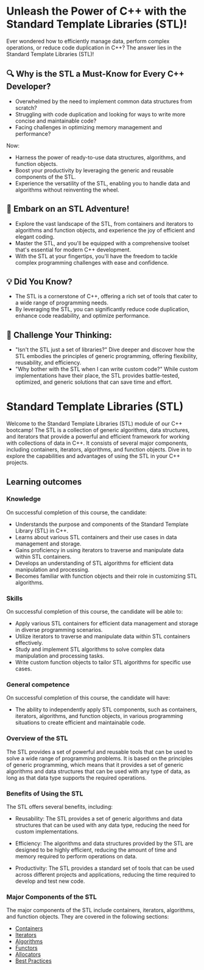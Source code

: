 
# **Unleash the Power of C++ with the Standard Template Libraries (STL)!**

Ever wondered how to efficiently manage data, perform complex operations, or reduce code duplication in C++? The answer lies in the Standard Template Libraries (STL)!

## 🔍 **Why is the STL a Must-Know for Every C++ Developer?**
  - Overwhelmed by the need to implement common data structures from scratch?
  - Struggling with code duplication and looking for ways to write more concise and maintainable code?
  - Facing challenges in optimizing memory management and performance?

Now:
  - Harness the power of ready-to-use data structures, algorithms, and function objects.
  - Boost your productivity by leveraging the generic and reusable components of the STL.
  - Experience the versatility of the STL, enabling you to handle data and algorithms without reinventing the wheel.

## 🌟 **Embark on an STL Adventure!**
- Explore the vast landscape of the STL, from containers and iterators to algorithms and function objects, and experience the joy of efficient and elegant coding.
- Master the STL, and you'll be equipped with a comprehensive toolset that's essential for modern C++ development.
- With the STL at your fingertips, you'll have the freedom to tackle complex programming challenges with ease and confidence.

## 💡 **Did You Know?**
- The STL is a cornerstone of C++, offering a rich set of tools that cater to a wide range of programming needs.
- By leveraging the STL, you can significantly reduce code duplication, enhance code readability, and optimize performance.

## 🤔 **Challenge Your Thinking**:
- "Isn't the STL just a set of libraries?" Dive deeper and discover how the STL embodies the principles of generic programming, offering flexibility, reusability, and efficiency.
- "Why bother with the STL when I can write custom code?" While custom implementations have their place, the STL provides battle-tested, optimized, and generic solutions that can save time and effort.


# Standard Template Libraries (STL)
Welcome to the Standard Template Libraries (STL) module of our C++ bootcamp! The STL is a collection of generic algorithms, data structures, and iterators that provide a powerful and efficient framework for working with collections of data in C++. It consists of several major components, including containers, iterators, algorithms, and function objects. Dive in to explore the capabilities and advantages of using the STL in your C++ projects.

## Learning outcomes
### Knowledge
On successful completion of this course, the candidate:
*	Understands the purpose and components of the Standard Template Library (STL) in C++.
*	Learns about various STL containers and their use cases in data management and storage.
*	Gains proficiency in using iterators to traverse and manipulate data within STL containers.
*	Develops an understanding of STL algorithms for efficient data manipulation and processing.
*	Becomes familiar with function objects and their role in customizing STL algorithms.
### Skills
On successful completion of this course, the candidate will be able to:
*	Apply various STL containers for efficient data management and storage in diverse programming scenarios.
*	Utilize iterators to traverse and manipulate data within STL containers effectively.
*	Study and implement STL algorithms to solve complex data manipulation and processing tasks.
*	Write custom function objects to tailor STL algorithms for specific use cases.
### General competence
On successful completion of this course, the candidate will have:
*	The ability to independently apply STL components, such as containers, iterators, algorithms, and function objects, in various programming situations to create efficient and maintainable code.


### Overview of the STL
The STL provides a set of powerful and reusable tools that can be used to solve a wide range of programming problems. It is based on the principles of generic programming, which means that it provides a set of generic algorithms and data structures that can be used with any type of data, as long as that data type supports the required operations.

### Benefits of Using the STL
The STL offers several benefits, including:
* Reusability: The STL provides a set of generic algorithms and data structures that can be used with any data type, reducing the need for custom implementations.

* Efficiency: The algorithms and data structures provided by the STL are designed to be highly efficient, reducing the amount of time and memory required to perform operations on data.

* Productivity: The STL provides a standard set of tools that can be used across different projects and applications, reducing the time required to develop and test new code.

### Major Components of the STL
The major components of the STL include containers, iterators, algorithms, and function objects. They are covered in the following sections:

* [Containers](./01_Containers/index.html)
* [Iterators](./02_Iterators/index.html)
* [Algorithms](./03_Algorithms/index.html)
* [Functors](./04_Functors/index.html)
* [Allocators](./05_Allocators/index.html)
* [Best Practices](./06_Best_Practices.html)